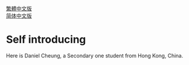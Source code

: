 <a href="http://cheungwt.uk/zh-hk/" target="_blank">繁體中文版</a><br>
<a href="http://cheungwt.uk/zh-cn/" target="_blank">简体中文版</a><br>
# Self introducing
Here is Daniel Cheung, a Secondary one student from Hong Kong, China.
 
  
